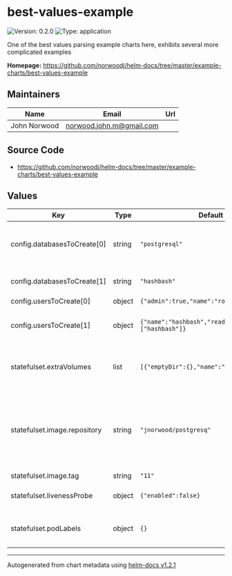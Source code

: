 # best-values-example

![Version: 0.2.0](https://img.shields.io/badge/Version-0.2.0-informational?style=flat-square) ![Type: application](https://img.shields.io/badge/Type-application-informational?style=flat-square)

One of the best values parsing example charts here, exhibits several more complicated examples

**Homepage:** <https://github.com/norwoodj/helm-docs/tree/master/example-charts/best-values-example>

## Maintainers

| Name | Email | Url |
| ---- | ------ | --- |
| John Norwood | norwood.john.m@gmail.com |  |

## Source Code

* <https://github.com/norwoodj/helm-docs/tree/master/example-charts/best-values-example>

## Values

| Key | Type | Default | Description |
|-----|------|---------|-------------|
| config.databasesToCreate[0] | string | `"postgresql"` | default database for storage of database metadata |
| config.databasesToCreate[1] | string | `"hashbash"` | database for the [hashbash](https://github.com/norwoodj/hashbash) project |
| config.usersToCreate[0] | object | `{"admin":true,"name":"root"}` | admin user |
| config.usersToCreate[1] | object | `{"name":"hashbash","readwriteDatabases":["hashbash"]}` | user with access to the database with the same name |
| statefulset.extraVolumes | list | `[{"emptyDir":{},"name":"data"}]` | Additional volumes to be mounted into the database container |
| statefulset.image.repository | string | `"jnorwood/postgresq"` | Image to use for deploying, must support an entrypoint which creates users/databases from appropriate config files |
| statefulset.image.tag | string | `"11"` |  |
| statefulset.livenessProbe | object | `{"enabled":false}` | Configure the healthcheck for the database |
| statefulset.podLabels | object | `{}` | The labels to be applied to instances of the database |

----------------------------------------------
Autogenerated from chart metadata using [helm-docs v1.2.1](https://github.com/norwoodj/helm-docs/releases/v1.2.1)
